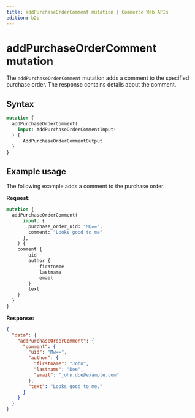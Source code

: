 ```yaml
---
title: addPurchaseOrderComment mutation | Commerce Web APIs
edition: b2b
---
```


# addPurchaseOrderComment mutation

The `addPurchaseOrderComment` mutation adds a comment to the specified purchase order. The response contains details about the comment.

## Syntax

```graphql
mutation {
  addPurchaseOrderComment(
    input: AddPurchaseOrderCommentInput!
  ) {
      AddPurchaseOrderCommentOutput
  }
}
```

## Example usage

The following example adds a comment to the purchase order.

**Request:**

``` graphql
mutation {
  addPurchaseOrderComment(
      input: {
        purchase_order_uid: "MQ==",
        comment: "Looks good to me"
      },
    ) {
    comment {
        uid
        author {
            firstname
            lastname
            email
        }
        text
    }
  }
}
```

**Response:**

``` json
{
  "data": {
    "addPurchaseOrderComment": {
      "comment": {
        "uid": "Mw==",
        "author": {
          "firstname": "John",
          "lastname": "Doe",
          "email": "john.doe@example.com"
        },
        "text": "Looks good to me."
      }
    }
  }
}
```
